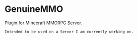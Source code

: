 GenuineMMO
==========

Plugin for Minecraft MMORPG Server.
```
Intended to be used on a Server I am currently working on.
```
